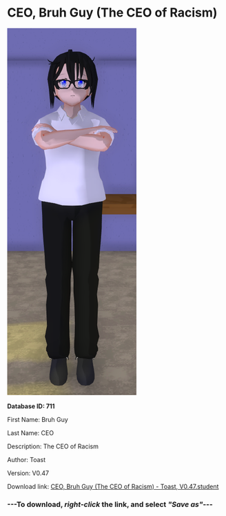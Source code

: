 # CEO, Bruh Guy (The CEO of Racism)

<img src="https://raw.githubusercontent.com/Arbiter1223/Daigaku-Gurashi-Custom-Students/master/Students/Files/CEO%2C%20Bruh%20Guy%20(The%20CEO%20of%20Racism).png" title="CEO, Bruh Guy (The CEO of Racism) - Toast, V0.47">

**Database ID: 711**

First Name: Bruh Guy

Last Name: CEO

Description: The CEO of Racism

Author: Toast

Version: V0.47

Download link: <a href="https://raw.githubusercontent.com/Arbiter1223/Daigaku-Gurashi-Custom-Students/master/Students/Files/CEO%2C%20Bruh%20Guy%20(The%20CEO%20of%20Racism)%20-%20Toast%2C%20V0.47.student">CEO, Bruh Guy (The CEO of Racism) - Toast, V0.47.student</a>

### ---**To download, _right-click_ the link, and select _"Save as"_**---
